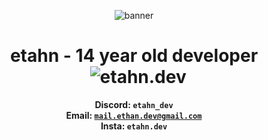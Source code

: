 <div id="header" align="center">

![banner](https://github.com/etahn-git/etahn-git/assets/117325175/aff2a737-a6ba-4ef9-accb-7a502d82f363)

  <h1>etahn - 14 year old developer
    
 <br>
  <div id="badges">
    <img src="https://komarev.com/ghpvc/?username=etahn-git&style=flat-square&color=blue" alt=""/> <img src="https://img.shields.io/github/followers/etahn-git?label=Followers&logo=follow&style=flat-square" alt=""/>
    <img alt="etahn.dev" src="https://img.shields.io/website?up_color=green&up_message=etahn.dev&down_message=site%20down&down_color=red&url=https%3A%2F%2Fetahn.dev%2F">
    </h1>

  <strong>Discord: <code>etahn_dev</code> </strong><br>
  <strong>Email: <code>mail.ethan.dev@gmail.com</code> </strong><br>
  <strong>Insta: <code>etahn.dev</code></strong>

</div>
    

  

